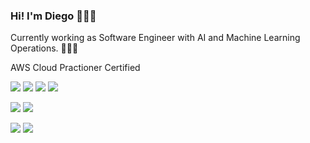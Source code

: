 ### Hi! I'm Diego 👨🏻‍💻

Currently working as Software Engineer with AI and Machine Learning Operations. 🧙🏻‍♂️


AWS Cloud Practioner Certified

<!-- and coffee enthusiast ☕️  -->

<!-- ### Tools I'm passionate about 🛠 -->

![](https://img.shields.io/badge/React-%2341B883)
![](https://img.shields.io/badge/Node-%215732)
![](https://img.shields.io/badge/TypeScript-%232F74C0)
![](https://img.shields.io/badge/Python-%232F74C0)

![](https://img.shields.io/badge/Cloud-AWS-%2341B883)
![](https://img.shields.io/badge/Cloud-GCP-%2341B883)

![](https://img.shields.io/badge/CI/CD-Jenkins-%234c0cf1)
![](https://img.shields.io/badge/CI/CD-GithubActions-%2389CEF2)
